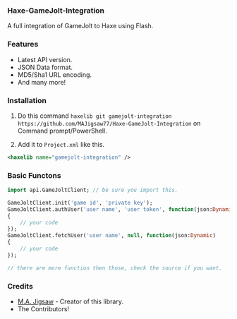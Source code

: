 ### Haxe-GameJolt-Integration

A full integration of GameJolt to Haxe using Flash.

### Features
* Latest API version.
* JSON Data format.
* MD5/Sha1 URL encoding.
* And many more!

### Installation

1. Do this command `haxelib git gamejolt-integration https://github.com/MAJigsaw77/Haxe-GameJolt-Integration` on Command prompt/PowerShell.

2. Add it to `Project.xml` like this.

```xml
<haxelib name="gamejolt-integration" />
```

### Basic Functons

```haxe
import api.GameJoltClient; // be sure you import this.

GameJoltClient.init('game id', 'private key');
GameJoltClient.authUser('user name', 'user token', function(json:Dynamic)
{
	// your code
});
GameJoltClient.fetchUser('user name', null, function(json:Dynamic)
{
	// your code
});

// there are more function then those, check the source if you want.
```

### Credits
* [M.A. Jigsaw](https://github.com/MAJigsaw77) - Creator of this library.
* The Contributors!
